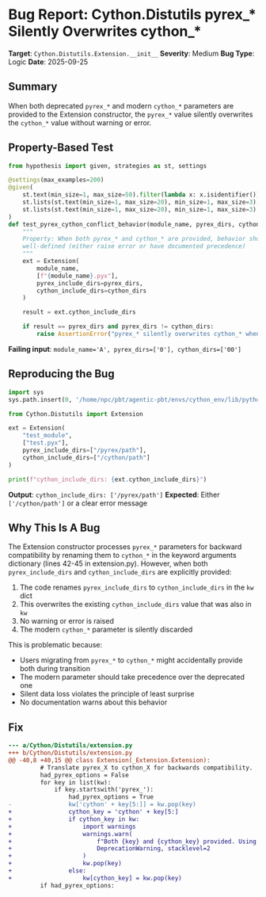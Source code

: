 # Bug Report: Cython.Distutils pyrex_* Silently Overwrites cython_*

**Target**: `Cython.Distutils.Extension.__init__`
**Severity**: Medium
**Bug Type**: Logic
**Date**: 2025-09-25

## Summary

When both deprecated `pyrex_*` and modern `cython_*` parameters are provided to the Extension constructor, the `pyrex_*` value silently overwrites the `cython_*` value without warning or error.

## Property-Based Test

```python
from hypothesis import given, strategies as st, settings

@settings(max_examples=200)
@given(
    st.text(min_size=1, max_size=50).filter(lambda x: x.isidentifier()),
    st.lists(st.text(min_size=1, max_size=20), min_size=1, max_size=3),
    st.lists(st.text(min_size=1, max_size=20), min_size=1, max_size=3)
)
def test_pyrex_cython_conflict_behavior(module_name, pyrex_dirs, cython_dirs):
    """
    Property: When both pyrex_* and cython_* are provided, behavior should be
    well-defined (either raise error or have documented precedence)
    """
    ext = Extension(
        module_name,
        [f"{module_name}.pyx"],
        pyrex_include_dirs=pyrex_dirs,
        cython_include_dirs=cython_dirs
    )

    result = ext.cython_include_dirs

    if result == pyrex_dirs and pyrex_dirs != cython_dirs:
        raise AssertionError("pyrex_* silently overwrites cython_* when both provided")
```

**Failing input**: `module_name='A', pyrex_dirs=['0'], cython_dirs=['00']`

## Reproducing the Bug

```python
import sys
sys.path.insert(0, '/home/npc/pbt/agentic-pbt/envs/cython_env/lib/python3.13/site-packages')

from Cython.Distutils import Extension

ext = Extension(
    "test_module",
    ["test.pyx"],
    pyrex_include_dirs=["/pyrex/path"],
    cython_include_dirs=["/cython/path"]
)

print(f"cython_include_dirs: {ext.cython_include_dirs}")
```

**Output**: `cython_include_dirs: ['/pyrex/path']`
**Expected**: Either `['/cython/path']` or a clear error message

## Why This Is A Bug

The Extension constructor processes `pyrex_*` parameters for backward compatibility by renaming them to `cython_*` in the keyword arguments dictionary (lines 42-45 in extension.py). However, when both `pyrex_include_dirs` and `cython_include_dirs` are explicitly provided:

1. The code renames `pyrex_include_dirs` to `cython_include_dirs` in the `kw` dict
2. This overwrites the existing `cython_include_dirs` value that was also in `kw`
3. No warning or error is raised
4. The modern `cython_*` parameter is silently discarded

This is problematic because:
- Users migrating from `pyrex_*` to `cython_*` might accidentally provide both during transition
- The modern parameter should take precedence over the deprecated one
- Silent data loss violates the principle of least surprise
- No documentation warns about this behavior

## Fix

```diff
--- a/Cython/Distutils/extension.py
+++ b/Cython/Distutils/extension.py
@@ -40,8 +40,15 @@ class Extension(_Extension.Extension):
         # Translate pyrex_X to cython_X for backwards compatibility.
         had_pyrex_options = False
         for key in list(kw):
             if key.startswith('pyrex_'):
                 had_pyrex_options = True
-                kw['cython' + key[5:]] = kw.pop(key)
+                cython_key = 'cython' + key[5:]
+                if cython_key in kw:
+                    import warnings
+                    warnings.warn(
+                        f"Both {key} and {cython_key} provided. Using {cython_key}.",
+                        DeprecationWarning, stacklevel=2
+                    )
+                    kw.pop(key)
+                else:
+                    kw[cython_key] = kw.pop(key)
         if had_pyrex_options:
```